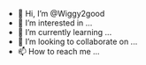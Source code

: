 - 👋 Hi, I’m @Wiggy2good
- 👀 I’m interested in ...
- 🌱 I’m currently learning ...
- 💞️ I’m looking to collaborate on ...
- 📫 How to reach me ...

<!---
Wiggy2good/Wiggy2good is a ✨ special ✨ repository because its `README.md` (this file) appears on your GitHub profile.
You can click the Preview link to take a look at your changes.
--->

